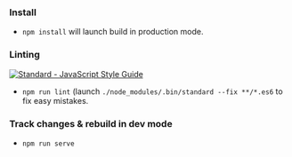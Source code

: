 ### Install

 - `npm install` will launch build in production mode.

### Linting

[![Standard - JavaScript Style Guide](https://cdn.rawgit.com/feross/standard/master/badge.svg)](https://github.com/feross/standard)

 - `npm run lint` (launch `./node_modules/.bin/standard --fix **/*.es6` to fix easy mistakes.

### Track changes & rebuild in dev mode

 - `npm run serve`

